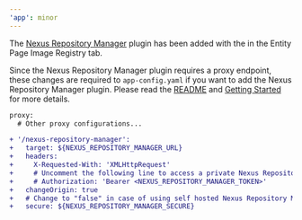 ```yaml
---
'app': minor
---
```


The [Nexus Repository Manager](https://github.com/janus-idp/backstage-plugins/tree/main/plugins/nexus-repository-manager) plugin has been added with the <NexusRepositoryManagerPage /> in the Entity Page Image Registry tab.

Since the Nexus Repository Manager plugin requires a proxy endpoint, these changes are required to `app-config.yaml` if you want to add the Nexus Repository Manager plugin. Please read the [README](https://github.com/janus-idp/backstage-showcase/blob/main/README.md) and [Getting Started](https://github.com/janus-idp/backstage-showcase/blob/main/showcase-docs/getting-started.md) for more details.

```diff
proxy:
  # Other proxy configurations...

+ '/nexus-repository-manager':
+   target: ${NEXUS_REPOSITORY_MANAGER_URL}
+   headers:
+     X-Requested-With: 'XMLHttpRequest'
+     # Uncomment the following line to access a private Nexus Repository Manager using a token
+     # Authorization: 'Bearer <NEXUS_REPOSITORY_MANAGER_TOKEN>'
+   changeOrigin: true
+   # Change to "false" in case of using self hosted Nexus Repository Manager instance with a self-signed certificate
+   secure: ${NEXUS_REPOSITORY_MANAGER_SECURE}
```
